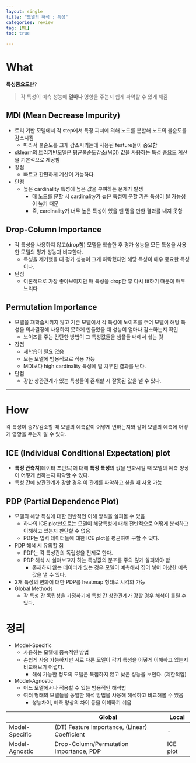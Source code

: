```yaml
---
layout: single
title: "모델의 해석 : 특성"
categories: review
tag: [ML]
toc: true

---
```






# What

**특성중요도**란?

> 각 특성이 예측 성능에 **얼마나** 영향을 주는지 쉽게 파악할 수 있게 해줌

## MDI (Mean Decrease Impurity)

- 트리 기반 모델에서 각 step에서 특정 피쳐에 의해 노드를 분할해 노드의 불순도를 감소시킴
  - 따라서 불순도를 크게 감소시키는데 사용된 feature들이 중요함
- sklearn의 트리기반모델은 평균불순도감소(MDI) 값을 사용하는 특성 중요도 계산을 기본적으로 제공함
- 장점
  - 빠르고 간편하게 계산이 가능하다.
- 단점
  - 높은 cardinality 특성에 높은 값을 부여하는 문제가 발생
    - 매 노드를 분할 시 cardinality가 높은 특성이 분할 기준 특성이 될 가능성이 높기 때문
    - 즉, cardinality가 너무 높은 특성이 있을 땐 믿을 만한 결과를 내지 못함







## Drop-Column Importance

- 각 특성을 사용하지 않고(drop함) 모델을 학습한 후 평가 성능을 모든 특성을 사용한 모델의 평가 성능과 비교한다.
  - 특성을 제거했을 때 평가 성능이 크게 하락했다면 해당 특성이 매우 중요한 특성이다.
- 단점
  - 이론적으로 가장 좋아보이지만 매 특성을 drop한 후 다시 fit하기 때문에 매우 느리다







## Permutation Importance

- 모델을 재학습시키지 않고 기존 모델에서 각 특성에 노이즈를 주어 모델이 해당 특성을 의사결정에 사용하지 못하게 만들었을 때 성능이 얼마나 감소하는지 확인
  - 노이즈를 주는 간단한 방법이 그 특성값들을 샘플들 내에서 섞는 것
- 장점
  - 재학습이 필요 없음
  - 모든 모델에 범용적으로 적용 가능
  - MDI보다 high cardinality 특성에 덜 치우친 결과를 낸다.
- 단점
  - 강한 상관관계가 있는 특성들이 존재할 시 잘못된 값을 낼 수 있다.



------

# How

각 특성이 증가/감소할 때 모델의 예측값이 어떻게 변하는지와 같이 모델의 예측에 어떻게 영향을 주는지 알 수 있다.



## ICE (Individual Conditional Expectation) plot

- **특정 관측치**(데이터 포인트)에 대해 **특정 특성**의 값을 변화시킬 때 모델의 예측 양상이 어떻게 변하는지 파악할 수 있다.
- 특성 간에 상관관계가 강할 경우 이 관계를 파악하고 싶을 때 사용 가능





## PDP (Partial Dependence Plot)

- 모델의 해당 특성에 대한 전반적인 이해 방식을 살펴볼 수 있음
  - 하나의 ICE plot만으로는 모델이 해당특성에 대해 전반적으로 어떻게 분석하고 이해하고 있는지 판단할 수 없음
  - PDP는 입력 데이터들에 대한 ICE plot을 평균하여 구할 수 있다.
- PDP 해석 시 유의할 점
  - PDP는 각 특성간의 독립성을 전제로 한다.
  - PDP 해석 시 살펴보고자 하는 특성값의 분포를 주의 깊게 살펴봐야 함
    - 존재하지 않는 데이터가 있는 경우 모델이 예측해서 집어 넣어 이상한 예측값을 낼 수 있다.
- 2개 특성의 변화에 대한 PDP를 heatmap 형태로 시각화 가능
- Global Methods
  - 각 특성 간 독립성을 가정하기에 특성 간 상관관계가 강할 경우 해석이 틀릴 수 있다.





# 정리

- Model-Specific
  - 사용하는 모델에 종속적인 방법
  - 손쉽게 사용 가능하지만 서로 다른 모델이 각기 특성을 어떻게 이해하고 있는지 비교해보기 어렵다.
    - 해석 가능한 정도의 모델은 복잡하지 않고 낮은 성능을 보인다. (제한적임)
- Model-Agnostic
  - 어느 모델에서나 적용할 수 있는 범용적인 해석법
  - 여러 형태의 모델들을 동일한 해석 방법을 사용해 해석하고 비교해볼 수 있음
    - 성능차이, 예측 양상의 차이 등을 이해하기 쉬움

|                | Global                                        | Local    |
| -------------- | --------------------------------------------- | -------- |
| Model-Specific | (DT) Feature Importance, (Linear) Coefficient | -        |
| Model-Agnostic | Drop-Column/Permutation Importance, PDP       | ICE plot |

